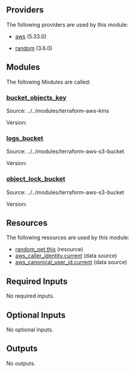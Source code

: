 ## Providers

The following providers are used by this module:

- <a name="provider_aws"></a> [aws](#provider_aws) (5.33.0)

- <a name="provider_random"></a> [random](#provider_random) (3.6.0)

## Modules

The following Modules are called:

### <a name="module_bucket_objects_key"></a> [bucket_objects_key](#module_bucket_objects_key)

Source: ../../modules/terraform-aws-kms

Version:

### <a name="module_logs_bucket"></a> [logs_bucket](#module_logs_bucket)

Source: ../../modules/terraform-aws-s3-bucket

Version:

### <a name="module_object_lock_bucket"></a> [object_lock_bucket](#module_object_lock_bucket)

Source: ../../modules/terraform-aws-s3-bucket

Version:

## Resources

The following resources are used by this module:

- [random_pet.this](https://registry.terraform.io/providers/hashicorp/random/latest/docs/resources/pet) (resource)
- [aws_caller_identity.current](https://registry.terraform.io/providers/hashicorp/aws/latest/docs/data-sources/caller_identity) (data source)
- [aws_canonical_user_id.current](https://registry.terraform.io/providers/hashicorp/aws/latest/docs/data-sources/canonical_user_id) (data source)

## Required Inputs

No required inputs.

## Optional Inputs

No optional inputs.

## Outputs

No outputs.
